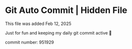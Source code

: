 # Git Auto Commit | Hidden File

This file was added Feb 12, 2025

Just for fun and keeping my daily git commit active 🤪

commit number: 951929
